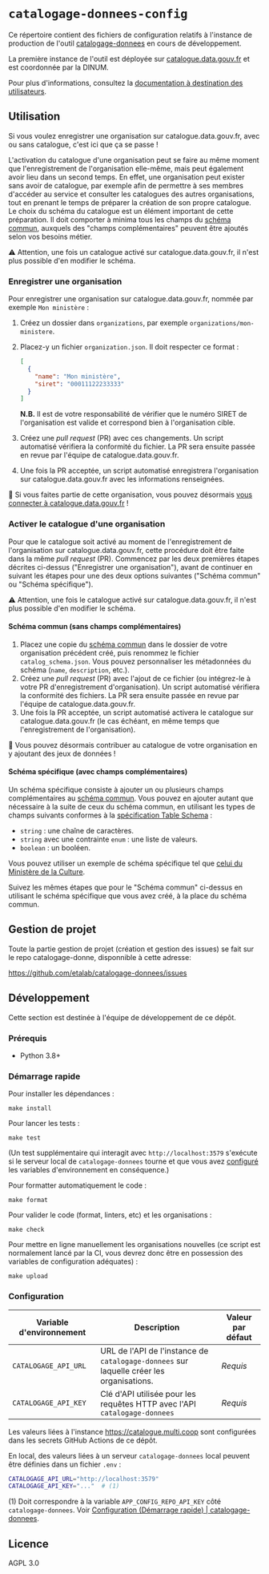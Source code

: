 # `catalogage-donnees-config`

Ce répertoire contient des fichiers de configuration relatifs à l'instance de production de l'outil [catalogage-donnees](https://github.com/etalab/catalogage-donnees) en cours de développement.

La première instance de l'outil est déployée sur [catalogue.data.gouv.fr](https://catalogue.data.gouv.fr) et est coordonnée par la DINUM.

Pour plus d'informations, consultez la [documentation à destination des utilisateurs](https://github.com/etalab/catalogage-donnees/wiki/Documentation-%C3%A0-destination-des-utilisateurs).

## Utilisation

Si vous voulez enregistrer une organisation sur catalogue.data.gouv.fr, avec ou sans catalogue, c'est ici que ça se passe !

L'activation du catalogue d'une organisation peut se faire au même moment que l'enregistrement de l'organisation elle-même, mais peut également avoir lieu dans un second temps. En effet, une organisation peut exister sans avoir de catalogue, par exemple afin de permettre à ses membres d'accéder au service et consulter les catalogues des autres organisations, tout en prenant le temps de préparer la création de son propre catalogue. Le choix du schéma du catalogue est un élément important de cette préparation. Il doit comporter à minima tous les champs du [schéma commun](https://github.com/etalab/schema-catalogue-donnees), auxquels des "champs complémentaires" peuvent être ajoutés selon vos besoins métier.

:warning: Attention, une fois un catalogue activé sur catalogue.data.gouv.fr, il n'est plus possible d'en modifier le schéma.

### Enregistrer une organisation

Pour enregistrer une organisation sur catalogue.data.gouv.fr, nommée par exemple `Mon ministère` :

1. Créez un dossier dans `organizations`, par exemple `organizations/mon-ministere`.
2. Placez-y un fichier `organization.json`. Il doit respecter ce format :

   ```json
   [
     {
       "name": "Mon ministère",
       "siret": "00011122233333"
     }
   ]
   ```

   **N.B.** Il est de votre responsabilité de vérifier que le numéro SIRET de l'organisation est valide et correspond bien à l'organisation cible.

3. Créez une _pull request_ (PR) avec ces changements. Un script automatisé vérifiera la conformité du fichier. La PR sera ensuite passée en revue par l'équipe de catalogue.data.gouv.fr.
4. Une fois la PR acceptée, un script automatisé enregistrera l'organisation sur catalogue.data.gouv.fr avec les informations renseignées.

:tada: Si vous faites partie de cette organisation, vous pouvez désormais [vous connecter à catalogue.data.gouv.fr](https://github.com/etalab/catalogage-donnees/wiki/Documentation-%C3%A0-destination-des-utilisateurs#comment-se-connecter-%C3%A0-cataloguedatagouvfr-) !

### Activer le catalogue d'une organisation

Pour que le catalogue soit activé au moment de l'enregistrement de l'organisation sur catalogue.data.gouv.fr, cette procédure doit être faite dans la même _pull request_ (PR). Commencez par les deux premières étapes décrites ci-dessus ("Enregistrer une organisation"), avant de continuer en suivant les étapes pour une des deux options suivantes ("Schéma commun" ou "Schéma spécifique").

:warning: Attention, une fois le catalogue activé sur catalogue.data.gouv.fr, il n'est plus possible d'en modifier le schéma.

#### Schéma commun (sans champs complémentaires)

1. Placez une copie du [schéma commun](https://github.com/etalab/schema-catalogue-donnees/blob/v0.3.0/schema.json) dans le dossier de votre organisation précédent créé, puis renommez le fichier `catalog_schema.json`. Vous pouvez personnaliser les métadonnées du schéma (`name`, `description`, etc.).
2. Créez une _pull request_ (PR) avec l'ajout de ce fichier (ou intégrez-le à votre PR d'enregistrement d'organisation). Un script automatisé vérifiera la conformité des fichiers. La PR sera ensuite passée en revue par l'équipe de catalogue.data.gouv.fr.
3. Une fois la PR acceptée, un script automatisé activera le catalogue sur catalogue.data.gouv.fr (le cas échéant, en même temps que l'enregistrement de l'organisation).

:tada: Vous pouvez désormais contribuer au catalogue de votre organisation en y ajoutant des jeux de données !

#### Schéma spécifique (avec champs complémentaires)

Un schéma spécifique consiste à ajouter un ou plusieurs champs complémentaires au [schéma commun](https://github.com/etalab/schema-catalogue-donnees). Vous pouvez en ajouter autant que nécessaire à la suite de ceux du schéma commun, en utilisant les types de champs suivants conformes à la [spécification Table Schema](https://specs.frictionlessdata.io/table-schema/) :

- `string` : une chaîne de caractères.
- `string` avec une contrainte `enum` : une liste de valeurs.
- `boolean` : un booléen.

Vous pouvez utiliser un exemple de schéma spécifique tel que [celui du Ministère de la Culture](https://github.com/etalab/catalogage-donnees-config/blob/main/organizations/culture/catalog_schema.json).

Suivez les mêmes étapes que pour le "Schéma commun" ci-dessus en utilisant le schéma spécifique que vous avez créé, à la place du schéma commun.

## Gestion de projet

Toute la partie gestion de projet (création et gestion des issues) se fait sur le repo catalogage-donne, disponnible à cette adresse:

https://github.com/etalab/catalogage-donnees/issues

## Développement

Cette section est destinée à l'équipe de développement de ce dépôt.

### Prérequis

- Python 3.8+

### Démarrage rapide

Pour installer les dépendances :

```
make install
```

Pour lancer les tests :

```
make test
```

(Un test supplémentaire qui interagit avec `http://localhost:3579` s'exécute si le serveur local de `catalogage-donnees` tourne et que vous avez [configuré](#configuration) les variables d'environnement en conséquence.)

Pour formatter automatiquement le code :

```
make format
```

Pour valider le code (format, linters, etc) et les organisations :

```
make check
```

Pour mettre en ligne manuellement les organisations nouvelles (ce script est normalement lancé par la CI, vous devrez donc être en possession des variables de configuration adéquates) :

```
make upload
```

### Configuration

| Variable d'environnement | Description                                                                              | Valeur par défaut |
| ------------------------ | ---------------------------------------------------------------------------------------- | ----------------- |
| `CATALOGAGE_API_URL`     | URL de l'API de l'instance de `catalogage-donnees` sur laquelle créer les organisations. | _Requis_          |
| `CATALOGAGE_API_KEY`     | Clé d'API utilisée pour les requêtes HTTP avec l'API `catalogage-donnees`                | _Requis_          |

Les valeurs liées à l'instance https://catalogue.multi.coop sont configurées dans les secrets GitHub Actions de ce dépôt.

En local, des valeurs liées à un serveur `catalogage-donnees` local peuvent être définies dans un fichier `.env` :

```bash
CATALOGAGE_API_URL="http://localhost:3579"
CATALOGAGE_API_KEY="..."  # (1)
```

(1) Doit correspondre à la variable `APP_CONFIG_REPO_API_KEY` côté `catalogage-donnees`. Voir [Configuration (Démarrage rapide) | catalogage-donnees](https://github.com/etalab/catalogage-donnees/blob/6d2c8d9de5069d40fa515d11782ddc66a1026de7/docs/fr/demarrage.md#configuration).

## Licence

AGPL 3.0
